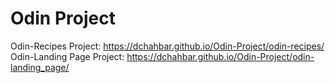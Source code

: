 # Odin Project

Odin-Recipes Project: https://dchahbar.github.io/Odin-Project/odin-recipes/
Odin-Landing Page Project: https://dchahbar.github.io/Odin-Project/odin-landing_page/
